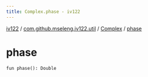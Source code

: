 ```yaml
---
title: Complex.phase - iv122
---
```


[iv122](../../index.md) / [com.github.mseleng.iv122.util](../index.md) / [Complex](index.md) / [phase](.)

# phase

`fun phase(): Double`